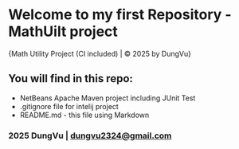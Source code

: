 # Welcome to my first Repository - MathUilt project
{Math Utility Project (CI included) | © 2025 by DungVu}
## You will find in this repo:
* NetBeans Apache Maven project including JUnit Test
* .gitignore file for intelij project
* README.md - this file using Markdown

### 2025 DungVu | dungvu2324@gmail.com
